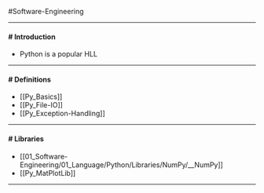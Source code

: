 #Software-Engineering 

---
#### # Introduction
- Python is a popular HLL
---
#### # Definitions
- [[Py_Basics]]
- [[Py_File-IO]]
- [[Py_Exception-Handling]]

---
#### # Libraries
- [[01_Software-Engineering/01_Language/Python/Libraries/NumPy/__NumPy]]
- [[Py_MatPlotLib]]

---
